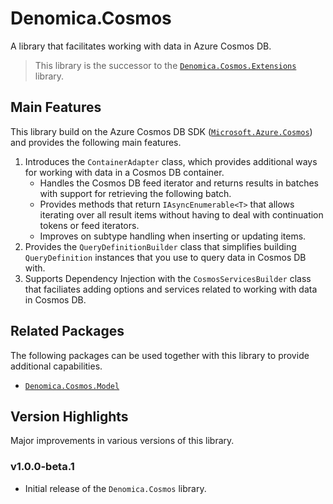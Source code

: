 ﻿# Denomica.Cosmos

A library that facilitates working with data in Azure Cosmos DB.

> This library is the successor to the [`Denomica.Cosmos.Extensions`](https://www.nuget.org/packages/Denomica.Cosmos.Extensions/) library.

## Main Features

This library build on the Azure Cosmos DB SDK ([`Microsoft.Azure.Cosmos`](https://www.nuget.org/packages/Microsoft.Azure.Cosmos)) and provides the following main features.

1. Introduces the `ContainerAdapter` class, which provides additional ways for working with data in a Cosmos DB container.
	- Handles the Cosmos DB feed iterator and returns results in batches with support for retrieving the following batch.
	- Provides methods that return `IAsyncEnumerable<T>` that allows iterating over all result items without having to deal with continuation tokens or feed iterators.
	- Improves on subtype handling when inserting or updating items.
2. Provides the `QueryDefinitionBuilder` class that simplifies building `QueryDefinition` instances that you use to query data in Cosmos DB with.
3. Supports Dependency Injection with the `CosmosServicesBuilder` class that faciliates adding options and services related to working with data in Cosmos DB.

## Related Packages

The following packages can be used together with this library to provide additional capabilities.

- [`Denomica.Cosmos.Model`](https://www.nuget.org/packages/Denomica.Cosmos.Model)

## Version Highlights

Major improvements in various versions of this library.

### v1.0.0-beta.1

- Initial release of the `Denomica.Cosmos` library.